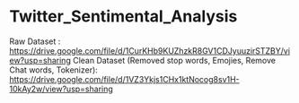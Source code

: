 # Twitter_Sentimental_Analysis
Raw Dataset : https://drive.google.com/file/d/1CurKHb9KUZhzkR8GV1CDJyuuzirSTZBY/view?usp=sharing
 Clean Dataset (Removed stop words, Emojies, Remove Chat words, Tokenizer):  https://drive.google.com/file/d/1VZ3Ykjs1CHx1ktNocog8sv1H-10kAy2w/view?usp=sharing
